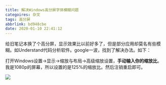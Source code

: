 ```yaml
---
title: 解决Windows高分屏字体模糊问题
categoires: 杂文
tags: 高分屏
abbrlink: bd948cbe
date: 2020-01-10 22:41:12
---
```


给旧笔记本换了个高分屏，显示效果比以前好多了，但是部分应用却莫名有些模糊。如Understand代码分析软件。google一波，找到了解决办法。如下：

打开Windows设置->显示->缩放与布局->高级缩放设置，**手动输入你的缩放比**。我是1080p的屏幕，所以设置的是125%的缩放比。然后注销重启即可。

![](https://pic.downk.cc/item/5e188db37f9a96fec1642ba7.jpg)

